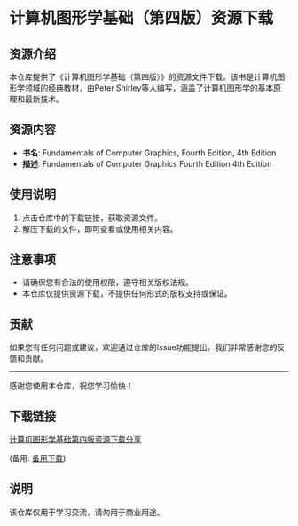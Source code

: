 # 计算机图形学基础（第四版）资源下载

## 资源介绍

本仓库提供了《计算机图形学基础（第四版）》的资源文件下载。该书是计算机图形学领域的经典教材，由Peter Shirley等人编写，涵盖了计算机图形学的基本原理和最新技术。

## 资源内容

- **书名**: Fundamentals of Computer Graphics, Fourth Edition, 4th Edition
- **描述**: Fundamentals of Computer Graphics Fourth Edition 4th Edition

## 使用说明

1. 点击仓库中的下载链接，获取资源文件。
2. 解压下载的文件，即可查看或使用相关内容。

## 注意事项

- 请确保您有合法的使用权限，遵守相关版权法规。
- 本仓库仅提供资源下载，不提供任何形式的版权支持或保证。

## 贡献

如果您有任何问题或建议，欢迎通过仓库的Issue功能提出。我们非常感谢您的反馈和贡献。

---

感谢您使用本仓库，祝您学习愉快！

## 下载链接
[计算机图形学基础第四版资源下载分享](https://pan.quark.cn/s/6f64ba7c5161) 

(备用: [备用下载](https://pan.baidu.com/s/1scgC6A3kys2lJlUbDGMvMA?pwd=1234))

## 说明

该仓库仅用于学习交流，请勿用于商业用途。
